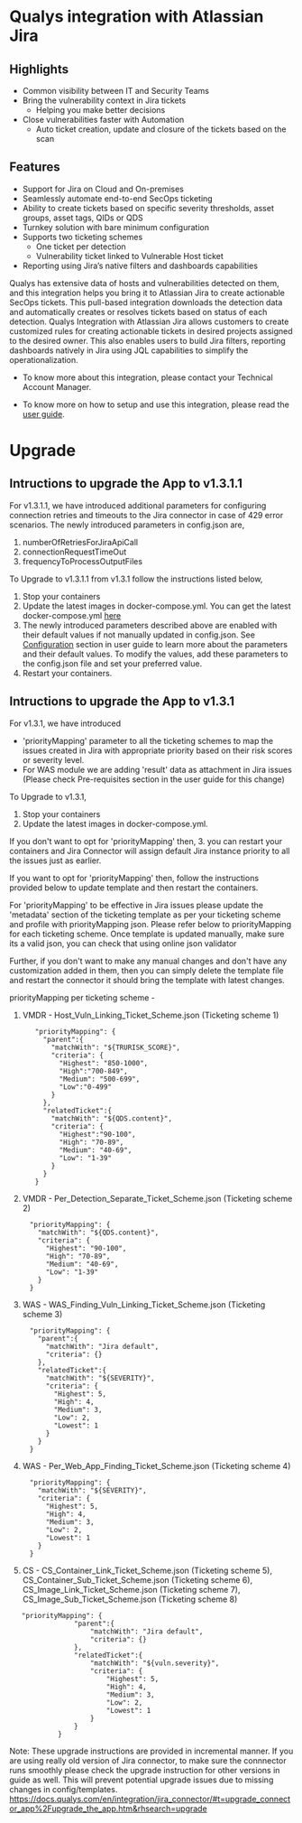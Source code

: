 # Qualys integration with Atlassian Jira

## Highlights
- Common visibility between IT and Security Teams  
- Bring the vulnerability context in Jira tickets
	- Helping you make better decisions
- Close vulnerabilities faster with Automation
	- Auto ticket creation, update and closure of the tickets based on the scan

## Features
- Support for Jira on Cloud and On-premises
- Seamlessly automate end-to-end SecOps ticketing
- Ability to create tickets based on specific severity thresholds, asset groups, asset tags, QIDs or QDS
- Turnkey solution with bare minimum configuration
- Supports two ticketing schemes
	- One ticket per detection
	- Vulnerability ticket linked to Vulnerable Host ticket
- Reporting using Jira’s native filters and dashboards capabilities

Qualys has extensive data of hosts and vulnerabilities detected on them, and this integration helps you bring it to Atlassian Jira to create actionable SecOps tickets. This pull-based integration downloads the detection data and automatically creates or resolves tickets based on status of each detection. Qualys Integration with Atlassian Jira allows customers to create customized rules for creating actionable tickets in desired projects assigned to the desired owner. This also enables users to build Jira filters, reporting dashboards natively in Jira using JQL capabilities to simplify the operationalization.

 - To know more about this integration, please contact your Technical Account Manager.  

 - To know more on how to setup and use this integration, please read the [user guide](https://www.qualys.com/docs/qualys-jira-connector-user-guide.pdf).

# Upgrade
## Intructions to upgrade the App to v1.3.1.1

For v1.3.1.1, we have introduced additional parameters for configuring connection retries and timeouts to the Jira connector in case of 429 error scenarios.
The newly introduced parameters in config.json are,
 1. numberOfRetriesForJiraApiCall
 2. connectionRequestTimeOut
 3. frequencyToProcessOutputFiles
    
To Upgrade to v1.3.1.1 from v1.3.1 follow the instructions listed below, 
 1. Stop your containers
 2. Update the latest images in docker-compose.yml. You can get the latest docker-compose.yml [here](https://github.com/QIntegration/Qualys-Jira-Connector/blob/main/docker-compose.yml)
 3. The newly introduced parameters described above are enabled with their default values if not manually updated in config.json. See [Configuration](https://docs.mp02.eng.sjc01.qualys.com/en/integration/jira_connector/#t=get_started%2Fconfiguration.htm) section in user guide to learn more about the parameters and their default values. To modify the values, add these parameters to the config.json file and set your preferred value.
 4. Restart your containers.

## Intructions to upgrade the App to v1.3.1
 
For v1.3.1, we have introduced 
- 'priorityMapping' parameter to all the ticketing schemes to map the issues created in Jira with appropriate priority based on their risk scores or severity level. 
- For WAS module we are adding 'result' data as attachment in Jira issues (Please check Pre-requisites section in the user guide for this change)
 
To Upgrade to v1.3.1, 
1. Stop your containers
2. Update the latest images in docker-compose.yml. 
 
If you don't want to opt for 'priorityMapping' then, 
3. you can restart your containers and Jira Connector will assign default Jira instance priority to all the issues just as earlier.
 
If you want to opt for 'priorityMapping' then, follow the instructions provided below to update template and then restart the containers.
 
For 'priorityMapping' to be effective in Jira issues please update the 'metadata' section of the ticketing template as per your ticketing scheme and profile with priorityMapping json. Please refer below to priorityMapping for each ticketing scheme.
Once template is updated manually, make sure its a valid json, you can check that using online json validator
 
Further, if you don't want to make any manual changes and don't have any customization added in them, then you can simply delete the template file and restart the connector it should bring the template with latest changes.
 
priorityMapping per ticketing scheme -
1. VMDR - Host_Vuln_Linking_Ticket_Scheme.json (Ticketing scheme 1)
   ```
      "priorityMapping": {
        "parent":{
          "matchWith": "${TRURISK_SCORE}",
          "criteria": {
            "Highest": "850-1000",
            "High":"700-849",
            "Medium": "500-699",
            "Low":"0-499"
          }
        },
        "relatedTicket":{
          "matchWith": "${QDS.content}",
          "criteria": {
            "Highest":"90-100",
            "High": "70-89",
            "Medium": "40-69",
            "Low": "1-39"
          }
        }
      }
   ```

3. VMDR - Per_Detection_Separate_Ticket_Scheme.json (Ticketing scheme 2)
 ```
      "priorityMapping": {
        "matchWith": "${QDS.content}",
        "criteria": {
          "Highest": "90-100",
          "High": "70-89",
          "Medium": "40-69",
          "Low": "1-39"
        }
      }
```
3. WAS - WAS_Finding_Vuln_Linking_Ticket_Scheme.json (Ticketing scheme 3)
 ```
      "priorityMapping": {
        "parent":{
          "matchWith": "Jira default",
          "criteria": {}
        },
        "relatedTicket":{
          "matchWith": "${SEVERITY}",
          "criteria": {
            "Highest": 5,
            "High": 4,
            "Medium": 3,
            "Low": 2,
            "Lowest": 1
          }
        }
      }
```
4. WAS - Per_Web_App_Finding_Ticket_Scheme.json (Ticketing scheme 4)

 ```
      "priorityMapping": {
        "matchWith": "${SEVERITY}",
        "criteria": {
          "Highest": 5,
          "High": 4,
          "Medium": 3,
          "Low": 2,
          "Lowest": 1
        }
      }
```
5. CS - CS_Container_Link_Ticket_Scheme.json (Ticketing scheme 5), CS_Container_Sub_Ticket_Scheme.json (Ticketing scheme 6), CS_Image_Link_Ticket_Scheme.json (Ticketing scheme 7), CS_Image_Sub_Ticket_Scheme.json (Ticketing scheme 8)
```
   "priorityMapping": {
                "parent":{
                    "matchWith": "Jira default",
                    "criteria": {}
                },
                "relatedTicket":{
                    "matchWith": "${vuln.severity}",
                    "criteria": {
                        "Highest": 5,
                        "High": 4,
                        "Medium": 3,
                        "Low": 2,
                        "Lowest": 1
                    }
                }
            }
```
           
Note: These upgrade instructions are provided in incremental manner. If you are using really old version of Jira connector, to make sure the connnector runs smoothly please check the upgrade instruction for other versions in guide as well. This will prevent potential upgrade issues due to missing changes in config/templates. https://docs.qualys.com/en/integration/jira_connector/#t=upgrade_connector_app%2Fupgrade_the_app.htm&rhsearch=upgrade		
